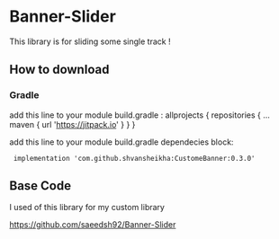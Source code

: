 
# Banner-Slider
This library is for sliding some single track !


## How to download
### Gradle
add this line to your module build.gradle :
    allprojects {
    		repositories {
    			...
    			maven { url 'https://jitpack.io' }
    		}
    	}

add this line to your module build.gradle dependecies block:

     implementation 'com.github.shvansheikha:CustomeBanner:0.3.0'

## Base Code
I used of this library for my custom library

https://github.com/saeedsh92/Banner-Slider

